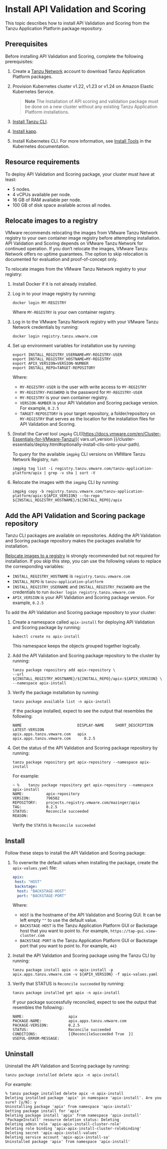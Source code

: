 # Install API Validation and Scoring

This topic describes how to install API Validation and Scoring from the Tanzu Application Platform package repository.

## <a id='prerequisites'></a>Prerequisites

Before installing API Validation and Scoring, complete the following prerequisites:

1. Create a [Tanzu Network](https://network.tanzu.vmware.com/) account to download Tanzu Application Platform packages.
1. Provision Kubernetes cluster v1.22, v1.23 or v1.24 on Amazon Elastic Kubernetes Service.

    > **Note** The Installation of API scoring and validation package must be done on a new cluster without any existing Tanzu Application Platform installations.

1. [Install Tanzu CLI](../install-tanzu-cli.hbs.md#cli-and-plugin).
1. [Install kapp](https://carvel.dev/kapp/docs/v0.54.0/install/).
1. Install Kubernetes CLI. For more information, see [Install Tools](https://kubernetes.io/docs/tasks/tools) in the Kubernetes documentation.

## <a id='resource-requirements'></a>Resource requirements

To deploy API Validation and Scoring package, your cluster must have at least:

- 5 nodes.
- 4 vCPUs available per node.
- 16 GB of RAM available per node.
- 100 GB of disk space available across all nodes.

## <a id='relocate-images'></a>Relocate images to a registry

VMware recommends relocating the images from VMware Tanzu Network registry to your own container image registry before attempting installation.
API Validation and Scoring depends on VMware Tanzu Network for continued operation.
If you don’t relocate the images, VMware Tanzu Network offers no uptime guarantees.
The option to skip relocation is documented for evaluation and proof-of-concept only.

To relocate images from the VMware Tanzu Network registry to your registry:

1. Install Docker if it is not already installed.

1. Log in to your image registry by running:

    ```console
    docker login MY-REGISTRY
    ```

   Where `MY-REGISTRY` is your own container registry.

1. Log in to the VMware Tanzu Network registry with your VMware Tanzu Network credentials by running:

    ```console
    docker login registry.tanzu.vmware.com
    ```

1. Set up environment variables for installation use by running:

    ```console
    export INSTALL_REGISTRY_USERNAME=MY-REGISTRY-USER
    export INSTALL_REGISTRY_HOSTNAME=MY-REGISTRY
    export APIX_VERSION=VERSION-NUMBER
    export INSTALL_REPO=TARGET-REPOSITORY
    ```

    Where:

    * `MY-REGISTRY-USER` is the user with write access to `MY-REGISTRY`
    * `MY-REGISTRY-PASSWORD` is the password for `MY-REGISTRY-USER`
    * `MY-REGISTRY` is your own container registry.
    * `VERSION-NUMBER` is your API Validation and Scoring package version. For example, `0.2.5`
    * `TARGET-REPOSITORY` is your target repository, a folder/repository on `MY-REGISTRY` that serves as the location for the installation files for API Validation and Scoring.

1. [Install the Carvel tool `imgpkg` CLI](https://docs.vmware.com/en/Cluster-Essentials-for-VMware-Tanzu/{{ vars.url_version }}/cluster-essentials/deploy.html#optionally-install-clis-onto-your-path).

    To query for the available `imgpkg` CLI versions on VMWare Tanzu Network Registry, run:

    ```console
    imgpkg tag list -i registry.tanzu.vmware.com/tanzu-application-platform/apix | grep -v sha | sort -V
    ```

1. Relocate the images with the `imgpkg` CLI by running:

    ```console
    imgpkg copy -b registry.tanzu.vmware.com/tanzu-application-platform/apix:${APIX_VERSION} --to-repo ${INSTALL_REGISTRY_HOSTNAME}/${INSTALL_REPO}/apix
    ```

## <a id='add-package-repo'></a>Add the API Validation and Scoring package repository

Tanzu CLI packages are available on repositories. Adding the API Validation and Scoring package repository makes the packages available for installation.

[Relocate images to a registry](#relocate-images-to-a-registry) is strongly recommended but not required for installation. If you skip this step, you can use the following values to replace the corresponding variables:

* `INSTALL_REGISTRY_HOSTNAME` is `registry.tanzu.vmware.com`
* `INSTALL_REPO` is `tanzu-application-platform`
* `INSTALL_REGISTRY_USERNAME` and `INSTALL_REGISTRY_PASSWORD` are the credentials to run `docker login registry.tanzu.vmware.com`
* `APIX_VERSION` is your API Validation and Scoring package version. For example, `0.2.5`

To add the API Validation and Scoring package repository to your cluster:

1. Create a namespace called `apix-install` for deploying API Validation and Scoring package by running:

    ```console
    kubectl create ns apix-install
    ```

    This namespace keeps the objects grouped together logically.

1. Add the API Validation and Scoring package repository to the cluster by running:

    ```console
    tanzu package repository add apix-repository \
    --url ${INSTALL_REGISTRY_HOSTNAME}/${INSTALL_REPO}/apix:${APIX_VERSION} \
    --namespace apix-install
    ```

1. Verify the package installation by running:

    ```console
    tanzu package available list -n apix-install
    ```

    If the package installed, expect to see the output that resembles the following:

    ```console
    NAME                         DISPLAY-NAME     SHORT_DESCRIPTION               LATEST-VERSION
    apix.apps.tanzu.vmware.com   apix             apix.apps.tanzu.vmware.com      0.2.5
    ```

1. Get the status of the API Validation and Scoring package repository by running:

    ```console
    tanzu package repository get apix-repository --namespace apix-install
    ```

    For example:

    ```console
    ~ %    tanzu package repository get apix-repository --namespace apix-install
    NAME:          apix-repository
    VERSION:       796582
    REPOSITORY:    projects.registry.vmware.com/mazinger/apix
    TAG:           0.2.5
    STATUS:        Reconcile succeeded
    REASON:
    ```

    Verify the `STATUS` is `Reconcile succeeded`

## <a id='install'></a>Install

Follow these steps to install the API Validation and Scoring package:

1. To overwrite the default values when installing the package, create the `apix-values.yaml` file:

    ```yaml
    apix:
     host: "HOST"
     backstage:
      host: "BACKSTAGE-HOST"
      port: "BACKSTAGE-PORT"
    ```

    Where:

    - `HOST` is the hostname of the API Validation and Scoring GUI. It can be left empty `""` to use the default value.
    - `BACKSTAGE-HOST` is the Tanzu Application Platform GUI or Backstage host that you want to point to. For example, `https://tap-gui.view-cluster.com`
    - `BACKSTAGE-PORT` is the Tanzu Application Platform GUI or Backstage port that you want to point to. For example, `443`

1. Install the API Validation and Scoring package using the Tanzu CLI by running:

    ```console
    tanzu package install apix -n apix-install -p apix.apps.tanzu.vmware.com -v ${APIX_VERSION} -f apix-values.yaml
    ```

1. Verify that STATUS is `Reconcile succeeded` by running:

    ```console
    tanzu package installed get apix -n apix-install
    ```

    If your package successfully reconciled, expect to see the output that resembles the following::

    ```console
    NAME:                    apix
    PACKAGE-NAME:            apix.apps.tanzu.vmware.com
    PACKAGE-VERSION:         0.2.5
    STATUS:                  Reconcile succeeded
    CONDITIONS:              [{ReconcileSucceeded True  }]
    USEFUL-ERROR-MESSAGE:
    ```

## <a id='uninstall'></a>Uninstall

Uninstall the API Validation and Scoring package by running:

```console
tanzu package installed delete apix -n apix-install
```

For example:

```console
% tanzu package installed delete apix -n apix-install
Deleting installed package 'apix' in namespace 'apix-install'. Are you sure? [y/N]: y
Uninstalling package 'apix' from namespace 'apix-install'
Getting package install for 'apix'
Deleting package install 'apix' from namespace 'apix-install'
'PackageInstall' resource deletion status: Deleting
Deleting admin role 'apix-apix-install-cluster-role'
Deleting role binding 'apix-apix-install-cluster-rolebinding'
Deleting secret 'apix-apix-install-values'
Deleting service account 'apix-apix-install-sa'
Uninstalled package 'apix' from namespace 'apix-install'
```
